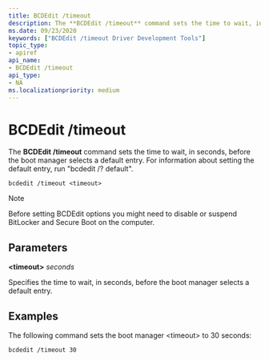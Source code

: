 ```yaml
---
title: BCDEdit /timeout
description: The **BCDEdit /timeout** command sets the time to wait, in seconds, before the boot manager selects a default entry. 
ms.date: 09/23/2020
keywords: ["BCDEdit /timeout Driver Development Tools"]
topic_type:
- apiref
api_name:
- BCDEdit /timeout
api_type:
- NA
ms.localizationpriority: medium
---
```


# BCDEdit /timeout

The **BCDEdit /timeout** command sets the time to wait, in seconds, before the boot manager selects a default entry. For information about setting the default entry, run "bcdedit /? default".

``` syntax
bcdedit /timeout <timeout>
```

> [!NOTE]
> Before setting BCDEdit options you might need to disable or suspend BitLocker and Secure Boot on the computer.

## Parameters

**\<timeout\>** *seconds*

Specifies the time to wait, in seconds, before the boot manager selects a default entry.

## Examples

The following command sets the boot manager \<timeout\> to 30 seconds:

`bcdedit /timeout 30`
